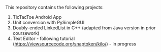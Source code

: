 This repository contains the following projects:  
1. TicTacToe Android App  
2. Unit conversion with PySimpleGUI  
3. Doubly-ended LinkedList in C++ (adapted from Java version in prior coursework)  
4. Text Editor - following tutorial (https://viewsourcecode.org/snaptoken/kilo/) - in progress  